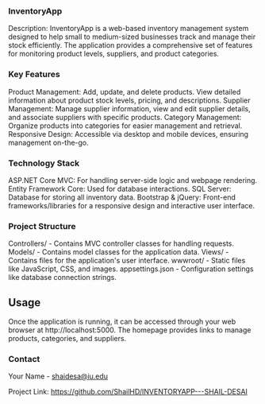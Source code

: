 ### InventoryApp
Description: InventoryApp is a web-based inventory management system designed to help small to medium-sized businesses track and manage their stock efficiently. The application provides a comprehensive set of features for monitoring product levels, suppliers, and product categories.

### Key Features
Product Management: Add, update, and delete products. View detailed information about product stock levels, pricing, and descriptions.
Supplier Management: Manage supplier information, view and edit supplier details, and associate suppliers with specific products.
Category Management: Organize products into categories for easier management and retrieval.
Responsive Design: Accessible via desktop and mobile devices, ensuring management on-the-go.

### Technology Stack
ASP.NET Core MVC: For handling server-side logic and webpage rendering.
Entity Framework Core: Used for database interactions.
SQL Server: Database for storing all inventory data.
Bootstrap & jQuery: Front-end frameworks/libraries for a responsive design and interactive user interface.

### Project Structure
Controllers/ - Contains MVC controller classes for handling requests.
Models/ - Contains model classes for the application data.
Views/ - Contains files for the application's user interface.
wwwroot/ - Static files like JavaScript, CSS, and images.
appsettings.json - Configuration settings like database connection strings.

## Usage
Once the application is running, it can be accessed through your web browser at http://localhost:5000. The homepage provides links to manage products, categories, and suppliers.


### Contact
Your Name - shaidesa@iu.edu

Project Link: https://github.com/ShailHD/INVENTORYAPP---SHAIL-DESAI


